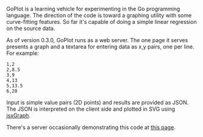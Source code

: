 GoPlot is a learning vehicle for experimenting in the Go programming language. The direction of the code is toward a graphing utility with some curve-fitting features. So far it's capable of doing a simple linear regression on the source data.

As of version 0.3.0, GoPlot runs as a web server. The one page it serves presents a graph and a textarea for entering data as x,y pairs, one per line. For example:
```
1,2
2,8.5
3,9
4,13
5,13.5
6,20
```
Input is simple value pairs (2D points) and results are provided as JSON. The JSON is interpreted on the client side and plotted in SVG using <a href='http://www.jsxgraph.org/'>jsxGraph</a>.

There's a server occasionally demonstrating this code at <a href='http://viridian.lnpc.net/goplot/viz'>this page</a>.